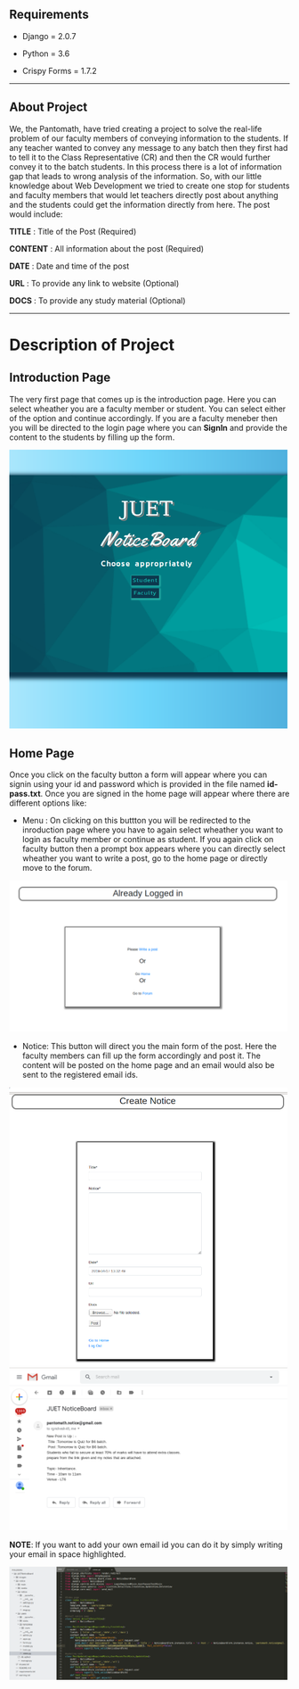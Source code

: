 ## Requirements
* Django 	 = 2.0.7

* Python 	 = 3.6

* Crispy Forms = 1.7.2

***

## About Project
We, the Pantomath, have tried creating a project to solve the real-life problem of our faculty members of conveying information to the students. If any teacher wanted to convey any message to any batch then they first had to tell it to the Class Representative (CR) and then the CR would further convey it to the batch students. In this process there is a lot of information gap that leads to wrong analysis of the information. So, with our little knowledge about Web Development we tried to create one stop for students and faculty members that would let teachers directly post about anything and the students could get the information directly from here. The post would include: 
	
**TITLE**	: Title of the Post (Required)

**CONTENT**	: All information about the post (Required)

**DATE**	: Date and time of the post 

**URL**		: To provide any link to website (Optional)

**DOCS**	: To provide any study material (Optional)

***

# Description of Project

## Introduction Page
The very first page that comes up is the introduction page. Here you can select wheather you are a faculty member or student. You can select either of the option and continue accordingly. If you are a faculty meneber then you will be directed to the login page where you can **SignIn** and provide the content to the students by filling up the form.

<img src="images/2.png" width="500" >

## Home Page
Once you click on the faculty button a form will appear where you can signin using your id and password which is provided in the file named **id-pass.txt**. Once you are signed in the home page will appear where  there are different options like:  

* Menu : On clicking on this buttton you will be redirected to the inroduction page where you have to again select wheather you want to login as faculty member or continue as student. If you again click on faculty button then a prompt box appears where you can directly select wheather you want to write a post, go to the home page or directly move to the forum.
<img src="images/3_1.png" width="500">

* Notice: This button will direct you the main form of the post. Here the faculty members can fill up the form accordingly and post it. The content will be posted on the home page and an email would also be sent to the registered email ids. 

<img src="images/1.png" width="500" > <img src="images/4_1.png" width="500" > <br/>

**NOTE**: If you want to add your own email id you can do it by simply writing your email in space highlighted.


<img src="images/4_2.png" width="500" >
